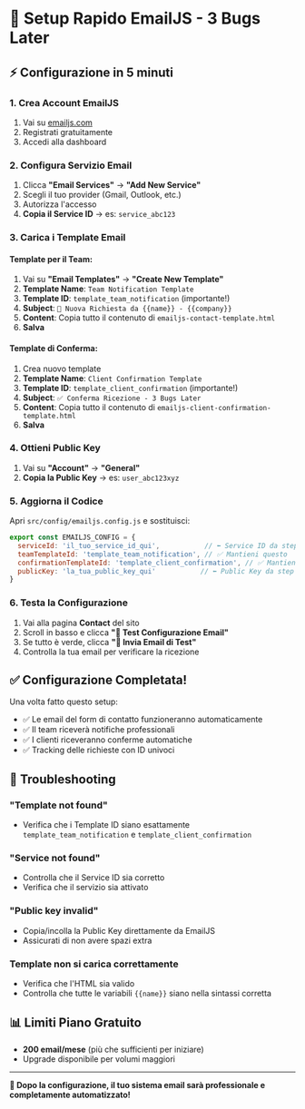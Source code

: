 # 🚀 Setup Rapido EmailJS - 3 Bugs Later

## ⚡ Configurazione in 5 minuti

### 1. Crea Account EmailJS
1. Vai su [emailjs.com](https://www.emailjs.com)
2. Registrati gratuitamente
3. Accedi alla dashboard

### 2. Configura Servizio Email
1. Clicca **"Email Services"** → **"Add New Service"**
2. Scegli il tuo provider (Gmail, Outlook, etc.)
3. Autorizza l'accesso
4. **Copia il Service ID** → es: `service_abc123`

### 3. Carica i Template Email

#### Template per il Team:
1. Vai su **"Email Templates"** → **"Create New Template"**
2. **Template Name**: `Team Notification Template`
3. **Template ID**: `template_team_notification` (importante!)
4. **Subject**: `🚀 Nuova Richiesta da {{name}} - {{company}}`
5. **Content**: Copia tutto il contenuto di `emailjs-contact-template.html`
6. **Salva**

#### Template di Conferma:
1. Crea nuovo template
2. **Template Name**: `Client Confirmation Template`
3. **Template ID**: `template_client_confirmation` (importante!)
4. **Subject**: `✅ Conferma Ricezione - 3 Bugs Later`
5. **Content**: Copia tutto il contenuto di `emailjs-client-confirmation-template.html`
6. **Salva**

### 4. Ottieni Public Key
1. Vai su **"Account"** → **"General"**
2. **Copia la Public Key** → es: `user_abc123xyz`

### 5. Aggiorna il Codice
Apri `src/config/emailjs.config.js` e sostituisci:

```javascript
export const EMAILJS_CONFIG = {
  serviceId: 'il_tuo_service_id_qui',           // ⬅️ Service ID da step 2
  teamTemplateId: 'template_team_notification', // ✅ Mantieni questo
  confirmationTemplateId: 'template_client_confirmation', // ✅ Mantieni questo  
  publicKey: 'la_tua_public_key_qui'           // ⬅️ Public Key da step 4
}
```

### 6. Testa la Configurazione
1. Vai alla pagina **Contact** del sito
2. Scroll in basso e clicca **"🧪 Test Configurazione Email"**
3. Se tutto è verde, clicca **"📧 Invia Email di Test"**
4. Controlla la tua email per verificare la ricezione

## ✅ Configurazione Completata!

Una volta fatto questo setup:
- ✅ Le email del form di contatto funzioneranno automaticamente
- ✅ Il team riceverà notifiche professionali
- ✅ I clienti riceveranno conferme automatiche
- ✅ Tracking delle richieste con ID univoci

## 🔧 Troubleshooting

### "Template not found" 
- Verifica che i Template ID siano esattamente `template_team_notification` e `template_client_confirmation`

### "Service not found"
- Controlla che il Service ID sia corretto
- Verifica che il servizio sia attivato

### "Public key invalid"
- Copia/incolla la Public Key direttamente da EmailJS
- Assicurati di non avere spazi extra

### Template non si carica correttamente
- Verifica che l'HTML sia valido
- Controlla che tutte le variabili `{{name}}` siano nella sintassi corretta

## 📊 Limiti Piano Gratuito
- **200 email/mese** (più che sufficienti per iniziare)
- Upgrade disponibile per volumi maggiori

---

**🎯 Dopo la configurazione, il tuo sistema email sarà professionale e completamente automatizzato!**
